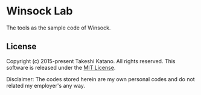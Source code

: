 # Winsock Lab

The tools as the sample code of Winsock.

## License

Copyright (c) 2015-present Takeshi Katano. All rights reserved. This software is released under the [MIT License](https://github.com/tksh164/winsock-lab/blob/master/LICENSE).

Disclaimer: The codes stored herein are my own personal codes and do not related my employer's any way.
